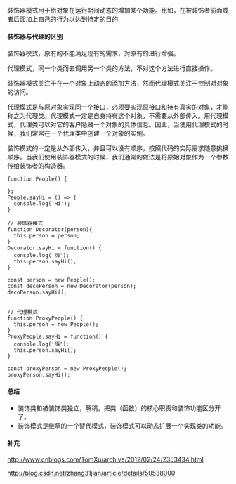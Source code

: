 装饰器模式用于给对象在运行期间动态的增加某个功能。比如，在被装饰者前面或者后面加上自己的行为以达到特定的目的

#### 装饰器与代理的区别

装饰器模式，原有的不能满足现有的需求，对原有的进行增强。

代理模式，同一个类而去调用另一个类的方法，不对这个方法进行直接操作。

装饰器模式关注于在一个对象上动态的添加方法，然而代理模式关注于控制对对象的访问。

代理模式是与原对象实现同一个接口，必须要实现原接口和持有真实的对象，才能称之为代理类。代理模式一定是自身持有这个对象，不需要从外部传入。用代理模式，代理类可以对它的客户隐藏一个对象的具体信息。因此，当使用代理模式的时候，我们常常在一个代理类中创建一个对象的实例。

装饰模式的一定是从外部传入，并且可以没有顺序，按照代码的实际需求随意挑换顺序。当我们使用装饰器模式的时候，我们通常的做法是将原始对象作为一个参数传给装饰者的构造器。

```
function People() {

};
People.sayHi = () => {
  console.log('Hi');
}

// 装饰器模式
function Decorator(person){
  this.person = person;
}
Decorator.sayHi = function() {
  console.log('嗨');
  this.person.sayHi();
}

const person = new People();
const decoPerson = new Decorator(person);
decoPerson.sayHi();


// 代理模式
function ProxyPeople() {
  this.person = new People();
}
ProxyPeople.sayHi = function() {
  console.log('嗨');
  this.person.sayHi();
}

const proxyPerson = new ProxyPeople();
proxyPerson.sayHi();

```
#### 总结

- 装饰类和被装饰类独立，解耦，把类（函数）的核心职责和装饰功能区分开了。
- 装饰模式是继承的一个替代模式，装饰模式可以动态扩展一个实现类的功能。

#### 补充

http://www.cnblogs.com/TomXu/archive/2012/02/24/2353434.html

http://blog.csdn.net/zhang31jian/article/details/50538000
